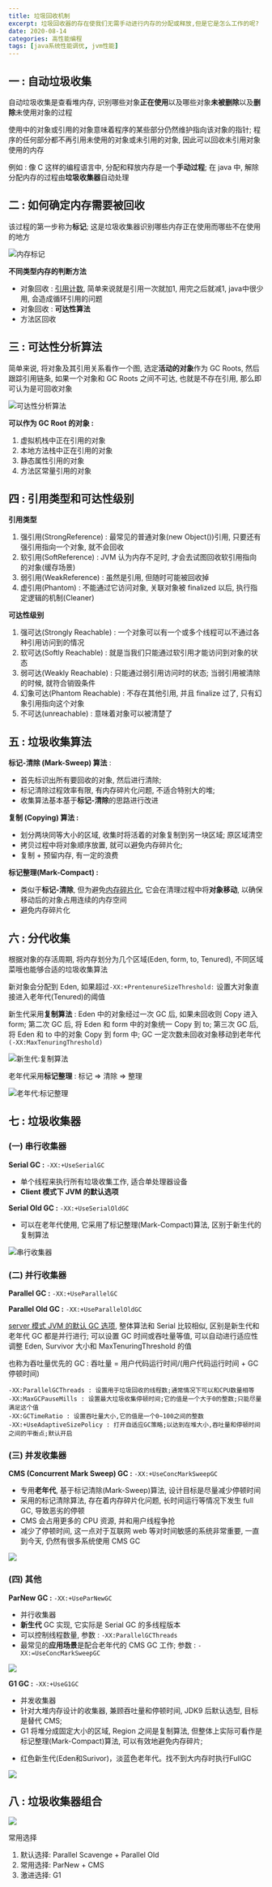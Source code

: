 ```yaml
---
title: 垃圾回收机制
excerpt: 垃圾回收器的存在使我们无需手动进行内存的分配或释放,但是它是怎么工作的呢?
date: 2020-08-14
categories: 高性能编程
tags: [java系统性能调优, jvm性能]
---
```




## 一 : 自动垃圾收集

自动垃圾收集是查看堆内存, 识别哪些对象**正在使用**以及哪些对象**未被删除**以及**删除**未使用对象的过程

使用中的对象或引用的对象意味着程序的某些部分仍然维护指向该对象的指针; 程序的任何部分都不再引用未使用的对象或未引用的对象, 因此可以回收未引用对象使用的内存

例如 : 像 C 这样的编程语言中, 分配和释放内存是一个**手动过程**; 在 java 中, 解除分配内存的过程由**垃圾收集器**自动处理

## 二 : 如何确定内存需要被回收

该过程的第一步称为**标记**; 这是垃圾收集器识别哪些内存正在使用而哪些不在使用的地方

![内存标记](../java/image-2020081401.png) 

**不同类型内存的判断方法**

- 对象回收 : <u>引用计数</u>, 简单来说就是引用一次就加1, 用完之后就减1, java中很少用, 会造成循环引用的问题
- 对象回收 : **可达性算法**
- 方法区回收

## 三 : 可达性分析算法

简单来说, 将对象及其引用关系看作一个图, 选定**活动的对象**作为 GC Roots, 然后跟踪引用链条, 如果一个对象和 GC Roots 之间不可达, 也就是不存在引用, 那么即可认为是可回收对象

![可达性分析算法](../java/image-2020081402.png) 

**可以作为 GC Root 的对象 :**

1. 虚拟机栈中正在引用的对象
2. 本地方法栈中正在引用的对象
3. 静态属性引用的对象
4. 方法区常量引用的对象

## 四 : 引用类型和可达性级别

**引用类型**

1. 强引用(StrongReference) : 最常见的普通对象(new Object())引用, 只要还有强引用指向一个对象, 就不会回收
2. 软引用(SoftReference) : JVM 认为内存不足时, 才会去试图回收软引用指向的对象(缓存场景)
3. 弱引用(WeakReference) : 虽然是引用, 但随时可能被回收掉
4. 虚引用(Phantom) : 不能通过它访问对象, 关联对象被 finalized 以后, 执行指定逻辑的机制(Cleaner)

**可达性级别**

1. 强可达(Strongly Reachable) : 一个对象可以有一个或多个线程可以不通过各种引用访问到的情况
2. 软可达(Softly Reachable) : 就是当我们只能通过软引用才能访问到对象的状态
3. 弱可达(Weakly Reachable) : 只能通过弱引用访问时的状态; 当弱引用被清除的时候, 就符合销毁条件
4. 幻象可达(Phantom Reachable) : 不存在其他引用, 并且 finalize 过了, 只有幻象引用指向这个对象
5. 不可达(unreachable) : 意味着对象可以被清楚了

## 五 : 垃圾收集算法

**标记-清除 (Mark-Sweep) 算法** : 

* 首先标识出所有要回收的对象, 然后进行清除; 
* 标记清除过程效率有限, 有内存碎片化问题, 不适合特别大的堆; 
* 收集算法基本基于**标记-清除**的思路进行改进

**复制 (Copying) 算法 :** 

* 划分两块同等大小的区域, 收集时将活着的对象复制到另一块区域; 原区域清空
* 拷贝过程中将对象顺序放置, 就可以避免内存碎片化; 
* 复制 + 预留内存, 有一定的浪费

**标记整理(Mark-Compact) :** 

* 类似于**标记-清除**, 但为避免<u>内存碎片化</u>, 它会在清理过程中将**对象移动**, 以确保移动后的对象占用连续的内存空间
* 避免内存碎片化

## 六 : 分代收集

根据对象的存活周期, 将内存划分为几个区域(Eden, form, to, Tenured), 不同区域菜哦也能够合适的垃圾收集算法

新对象会分配到 Eden, 如果超过`-XX:+PrentenureSizeThreshold:` 设置大对象直接进入老年代(Tenured)的阈值

新生代采用**复制算法** : Eden 中的对象经过一次 GC 后, 如果未回收则 Copy 进入 form; 第二次 GC 后, 将 Eden 和 form 中的对象统一 Copy 到 to; 第三次 GC 后, 将 Eden 和 to 中的对象 Copy 到 form 中; GC 一定次数未回收对象移动到老年代 `(-XX:MaxTenuringThreshold)`

![新生代:复制算法](../java/image-2020081403.png) 

老年代采用**标记整理** : 标记 => 清除 => 整理

![老年代:标记整理](../java/image-2020081404.png) 

## 七 : 垃圾收集器

### (一) 串行收集器 

**Serial GC :** `-XX:+UseSerialGC`

- 单个线程来执行所有垃圾收集工作, 适合单处理器设备
- **Client 模式下 JVM 的默认选项**

**Serial Old GC :** `-XX:+UseSerialOldGC`

- 可以在老年代使用, 它采用了标记整理(Mark-Compact)算法, 区别于新生代的复制算法

![串行收集器](../java/image-2020081405.png)

### (二) 并行收集器

**Parallel GC :** `-XX:+UseParallelGC`

**Parallel Old GC :** `-XX:+UseParallelOldGC`

<u>server 模式 JVM 的默认 GC 选项</u>, 整体算法和 Serial 比较相似, 区别是新生代和老年代 GC 都是并行进行; 可以设置 GC 时间或吞吐量等值, 可以自动进行适应性调整 Eden, Survivor 大小和 MaxTenuringThreshold 的值

也称为吞吐量优先的 GC : 吞吐量 = 用户代码运行时间/(用户代码运行时间 + GC 停顿时间)

```shell
-XX:ParallelGCThreads : 设置用于垃圾回收的线程数;通常情况下可以和CPU数量相等
-XX:MaxGCPauseMills : 设置最大垃圾收集停顿时间;它的值是一个大于0的整数;只能尽量满足这个值
-XX:GCTimeRatio : 设置吞吐量大小,它的值是一个0~100之间的整数
-XX:+UseAdaptiveSizePolicy : 打开自适应GC策略;以达到在堆大小,吞吐量和停顿时间之间的平衡点;默认开启
```

### (三) 并发收集器

**CMS (Concurrent Mark Sweep) GC :** `-XX:+UseConcMarkSweepGC`

- 专用**老年代**, 基于标记清除(Mark-Sweep)算法, 设计目标是尽量减少停顿时间
- 采用的标记清除算法, 存在着内存碎片化问题, 长时间运行等情况下发生 full GC, 导致恶劣的停顿
- CMS 会占用更多的 CPU 资源, 并和用户线程争抢
- 减少了停顿时间, 这一点对于互联网 web 等对时间敏感的系统非常重要, 一直到今天, 仍然有很多系统使用 CMS GC

![](../java/image-2020081406.png) 

### (四) 其他

**ParNew GC :** `-XX:+UseParNewGC`

- 并行收集器
- **新生代** GC 实现, 它实际是 Serial GC 的多线程版本
- 可以控制线程数量, 参数 : `-XX:ParallelGCThreads`
- 最常见的**应用场景**是配合老年代的 CMS GC 工作; 参数 : `-XX:=UseConcMarkSweepGC`

![](D:\blog\source\java\image-2020081407.png) 

**G1 GC :** `-XX:+UseG1GC`

- 并发收集器
- 针对大堆内存设计的收集器, 兼顾吞吐量和停顿时间, JDK9 后默认选型, 目标是替代 CMS;
- G1 将堆分成固定大小的区域, Region 之间是复制算法, 但整体上实际可看作是标记整理(Mark-Compact)算法, 可以有效地避免内存碎片; 

* 红色新生代(Eden和Surivor)，淡蓝色老年代。找不到大内存时执行FullGC

![](../java/image-2020081408.png)

## 八 : 垃圾收集器组合

![](../java/image-2020081409.png) 

常用选择

1. 默认选择: Parallel Scavenge + Parallel Old
2. 常用选择: ParNew + CMS
3. 激进选择: G1